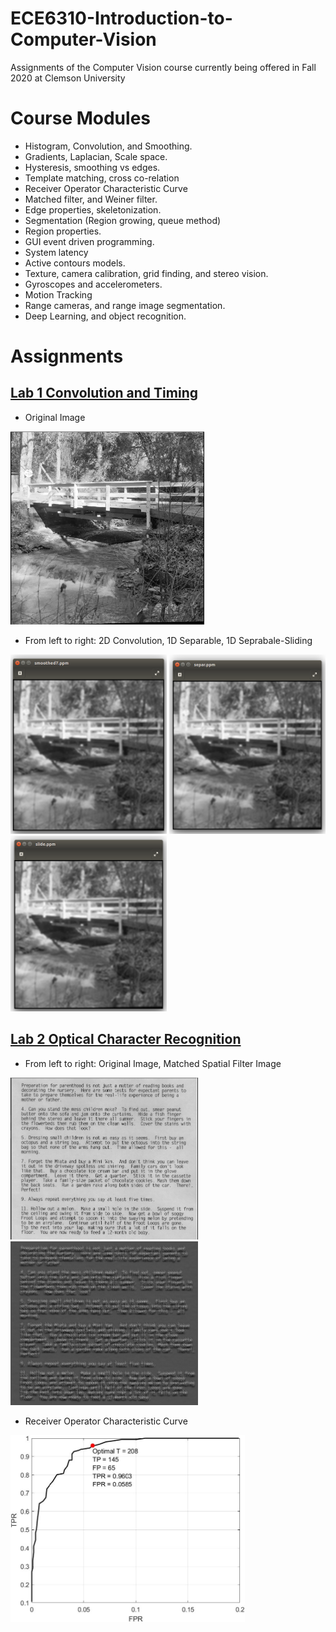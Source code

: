 # ECE6310-Introduction-to-Computer-Vision
Assignments of the Computer Vision course currently being offered in Fall 2020 at Clemson University

# Course Modules
- Histogram, Convolution, and Smoothing.
- Gradients, Laplacian, Scale space.
- Hysteresis, smoothing vs edges.
- Template matching, cross co-relation
- Receiver Operator Characteristic Curve
- Matched filter, and Weiner filter. 
- Edge properties, skeletonization.
- Segmentation (Region growing, queue method)
- Region properties.
- GUI event driven programming.
- System latency
- Active contours models.
- Texture, camera calibration, grid finding, and stereo vision.
- Gyroscopes and accelerometers.
- Motion Tracking
- Range cameras, and range image segmentation.
- Deep Learning, and object recognition. 

# Assignments
## [Lab 1 Convolution and Timing](https://github.com/srivas18/ECE6310-Introduction-to-Computer-Vision/tree/master/Lab1-Convolution-and-Timing)
- Original Image
<p float="left">
  <img src="https://github.com/srivas18/ECE6310-Introduction-to-Computer-Vision/blob/master/Lab1-Convolution-and-Timing/bridge.PNG" width="310" />
</p>

- From left to right: 2D Convolution, 1D Separable, 1D Seprabale-Sliding
<p float="left">
  <img src="https://github.com/srivas18/ECE6310-Introduction-to-Computer-Vision/blob/master/Lab1-Convolution-and-Timing/smoothed7.png" width="250" />
  <img src="https://github.com/srivas18/ECE6310-Introduction-to-Computer-Vision/blob/master/Lab1-Convolution-and-Timing/separ.png" width="250" />
  <img src="https://github.com/srivas18/ECE6310-Introduction-to-Computer-Vision/blob/master/Lab1-Convolution-and-Timing/slide.png" width="250" />
</p>

## [Lab 2 Optical Character Recognition](https://github.com/srivas18/ECE6310-Introduction-to-Computer-Vision/tree/master/Lab2-Optical-Character-Recognition)
- From left to right: Original Image, Matched Spatial Filter Image
<p float="left">
  <img src="https://github.com/srivas18/ECE6310-Introduction-to-Computer-Vision/blob/master/Lab2-Optical-Character-Recognition/parenthood.PNG" width="300" />
  <img src="https://github.com/srivas18/ECE6310-Introduction-to-Computer-Vision/blob/master/Lab2-Optical-Character-Recognition/msf.png" width="300" />
</p>

- Receiver Operator Characteristic Curve 
<p float="left">
  <img src="https://github.com/srivas18/ECE6310-Introduction-to-Computer-Vision/blob/master/Lab2-Optical-Character-Recognition/ROC%20curve.png" width="375" />
</p>